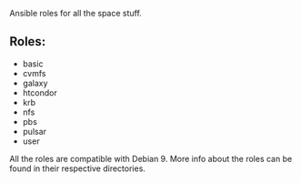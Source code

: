 Ansible roles for all the space stuff.

## Roles:
* basic
* cvmfs
* galaxy
* htcondor
* krb
* nfs
* pbs
* pulsar
* user

All the roles are compatible with Debian 9. More info about the roles can be found in their respective directories.
